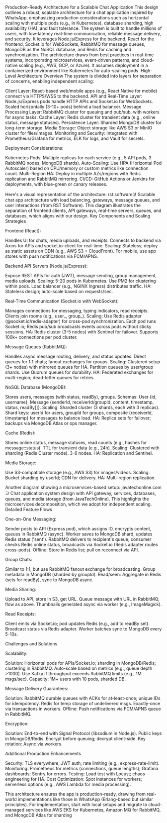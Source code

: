 Production-Ready Architecture for a Scalable Chat Application
This design outlines a robust, scalable architecture for a chat application inspired by WhatsApp, emphasizing production considerations such as horizontal scaling with multiple pods (e.g., in Kubernetes), database sharding, high availability (HA), and fault tolerance. The system is built to handle millions of users, with low-latency real-time communication, reliable message delivery, and security. It leverages Node.js/Express for the backend, React for the frontend, Socket.io for WebSockets, RabbitMQ for message queues, MongoDB as the NoSQL database, and Redis for caching and synchronization.
The architecture draws from best practices in real-time systems, incorporating microservices, event-driven patterns, and cloud-native scaling (e.g., AWS, GCP, or Azure). It assumes deployment in a containerized environment like Kubernetes for auto-scaling pods.
High-Level Architecture Overview
The system is divided into layers for separation of concerns, enabling independent scaling:

Client Layer: React-based web/mobile apps (e.g., React Native for mobile) connect via HTTPS/WSS to the backend.
API and Real-Time Layer: Node.js/Express pods handle HTTP APIs and Socket.io for WebSockets. Scaled horizontally (3-10+ pods) behind a load balancer.
Message Processing Layer: RabbitMQ cluster for queuing and pub/sub, with workers for async tasks.
Cache Layer: Redis cluster for transient data (e.g., online status, message statuses).
Persistence Layer: Sharded MongoDB cluster for long-term storage.
Media Storage: Object storage like AWS S3 or MinIO cluster for files/images.
Monitoring and Security: Integrated with Prometheus/Grafana for metrics, ELK for logs, and Vault for secrets.

Deployment Considerations:

Kubernetes Pods: Multiple replicas for each service (e.g., 5 API pods, 3 RabbitMQ nodes, MongoDB shards).
Auto-Scaling: Use HPA (Horizontal Pod Autoscaler) based on CPU/memory or custom metrics like connection count.
Multi-Region HA: Deploy in multiple AZs/regions with Redis replication and RabbitMQ mirroring.
CI/CD: GitHub Actions or Jenkins for deployments, with blue-green or canary releases.

Here's a visual representation of the architecture:
rst.software고 Scalable chat app architecture with load balancing, gateways, message queues, and user interactions (from RST Software).
This diagram illustrates the separation of frontend clients, API gateways, real-time servers, queues, and databases, which aligns with our design.
Key Components and Scaling Strategies

Frontend (React):

Handles UI for chats, media uploads, and receipts.
Connects to backend via Axios for APIs and socket.io-client for real-time.
Scaling: Stateless; deploy as static assets on CDN (e.g., AWS S3 + CloudFront). For mobile, use app stores with push notifications via FCM/APNS.


Backend API Servers (Node.js/Express):

Expose REST APIs for auth (JWT), message sending, group management, media uploads.
Scaling: 5-20 pods in Kubernetes. Use PM2 for clustering within pods. Load balancer (e.g., NGINX Ingress) distributes traffic.
HA: Stateless design; auto-scale based on requests/sec.


Real-Time Communication (Socket.io with WebSocket):

Manages connections for messaging, typing indicators, read receipts.
Clients join rooms (e.g., user_<id>, group_<id>).
Scaling: Use Redis adapter (@socket.io/redis-adapter) for cross-pod synchronization. Each pod runs Socket.io; Redis pub/sub broadcasts events across pods without sticky sessions.
HA: Redis cluster (3-5 nodes) with Sentinel for failover. Supports 100k+ connections per pod cluster.


Message Queues (RabbitMQ):

Handles async message routing, delivery, and status updates.
Direct queues for 1:1 chats; fanout exchanges for groups.
Scaling: Clustered setup (3+ nodes) with mirrored queues for HA. Partition queues by user/group shards. Use Quorum queues for durability.
HA: Federated exchanges for multi-region; dead-letter queues for retries.


NoSQL Database (MongoDB):

Stores users, messages (with status, readBy), groups.
Schemas: User {id, username}, Message {senderId, receiverId/groupId, content, timestamp, status, readBy[]}.
Scaling: Sharded cluster (3 shards, each with 3 replicas). Shard keys: userId for users, groupId for groups, composite {receiverId, timestamp} for messages to balance load.
HA: Replica sets for failover; backups via MongoDB Atlas or ops manager.


Cache (Redis):

Stores online status, message statuses, read counts (e.g., hashes for message:<id>:status).
TTL for transient data (e.g., 24h).
Scaling: Clustered with sharding (Redis Cluster mode). 3-6 nodes.
HA: Replication and Sentinel.


Media Storage:

Use S3-compatible storage (e.g., AWS S3) for images/videos.
Scaling: Bucket sharding by userId; CDN for delivery.
HA: Multi-region replication.



Another diagram showing a microservices-based setup:
javatechonline.com고 Chat application system design with API gateway, services, databases, queues, and media storage (from JavaTechOnline).
This highlights the microservices decomposition, which we adopt for independent scaling.
Detailed Feature Flows

One-on-One Messaging:

Sender posts to API (Express pod), which assigns ID, encrypts content, queues in RabbitMQ (async).
Worker saves to MongoDB shard, updates Redis status ('sent').
RabbitMQ delivers to recipient's queue; consumer checks Redis online status, broadcasts via Socket.io (Redis adapter routes cross-pods).
Offline: Store in Redis list; pull on reconnect via API.


Group Chats:

Similar to 1:1, but use RabbitMQ fanout exchange for broadcasting.
Group metadata in MongoDB (sharded by groupId).
Read/seen: Aggregate in Redis (sets for readBy), sync to MongoDB async.


Media Sharing:

Upload to API, store in S3, get URL.
Queue message with URL in RabbitMQ; flow as above.
Thumbnails generated async via worker (e.g., ImageMagick).


Read Receipts:

Client emits via Socket.io; pod updates Redis (e.g., add to readBy set).
Broadcast status via Redis adapter.
Worker batches sync to MongoDB every 5-10s.



Challenges and Solutions

Scalability:

Solution: Horizontal pods for APIs/Socket.io; sharding in MongoDB/Redis; clustering in RabbitMQ. Auto-scale based on metrics (e.g., queue depth >1000). Use Kafka if throughput exceeds RabbitMQ limits (e.g., 1M msgs/sec).
Capacity: 1M+ users with 10 pods, sharded DB.


Message Delivery Guarantees:

Solution: RabbitMQ durable queues with ACKs for at-least-once; unique IDs for idempotency. Redis for temp storage of undelivered msgs. Exactly-once via transactions in workers.
Offline: Push notifications via FCM/APNS queue in RabbitMQ.


Encryption:

Solution: End-to-end with Signal Protocol (libsodium in Node.js). Public keys in MongoDB/Redis. Encrypt before queuing; decrypt client-side.
Key rotation: Async via workers.



Additional Production Enhancements

Security: TLS everywhere; JWT auth; rate limiting (e.g., express-rate-limit).
Monitoring: Prometheus for metrics (connections, queue lengths); Grafana dashboards; Sentry for errors.
Testing: Load test with Locust; chaos engineering for HA.
Cost Optimization: Spot instances for workers; serverless options (e.g., AWS Lambda for media processing).

This architecture ensures the app is production-ready, drawing from real-world implementations like those in WhatsApp (Erlang-based but similar principles). For implementation, start with local setups and migrate to cloud-managed services like AWS EKS for Kubernetes, Amazon MQ for RabbitMQ, and MongoDB Atlas for sharding